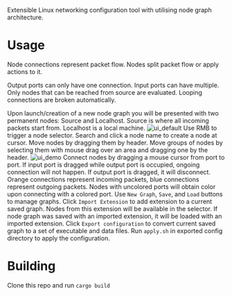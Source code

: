 Extensible Linux networking configuration tool with utilising node graph architecture. 

# Usage
Node connections represent packet flow. Nodes split packet flow or apply actions to it.

Output ports can only have one connection. Input ports can have multiple.  Only nodes that can be reached from source are evaluated. Looping connections are broken automatically.

Upon launch/creation of a new node graph you will be presented with two permanent nodes: Source and Localhost. Source is where all incoming packets start from. Localhost is a local machine.
![ui_default](https://github.com/NKMekhta/network_graph/assets/ui_empty.png)
Use RMB to trigger a node selector. Search and click a node name to create a node at cursor. Move nodes by dragging them by header. Move groups of nodes by selecting them with mouse drag over an area and dragging one by the header.
![ui_demo](https://github.com/NKMekhta/network_graph/assets/ui_demo.png)
Connect nodes by dragging a mouse cursor from port to port. If input port is dragged while output port is occupied, ongoing connection will not happen. If output port is dragged, it will disconnect.
Orange connections represent incoming packets, blue connections represent outgoing packets. Nodes with uncolored ports will obtain color upon connecting with a colored port.
Use `New Graph`, `Save`, and `Load` buttons to manage graphs. Click `Import Extension` to add extension to a current saved graph. Nodes from this extension will be available in the selector.
If node graph was saved with an imported extension, it will be loaded with an imported extension.
Click `Export configuration` to convert current saved graph to a set of executable and data files. Run `apply.sh` in exported config directory to apply the configuration.

# Building
Clone this repo and run `cargo build`
